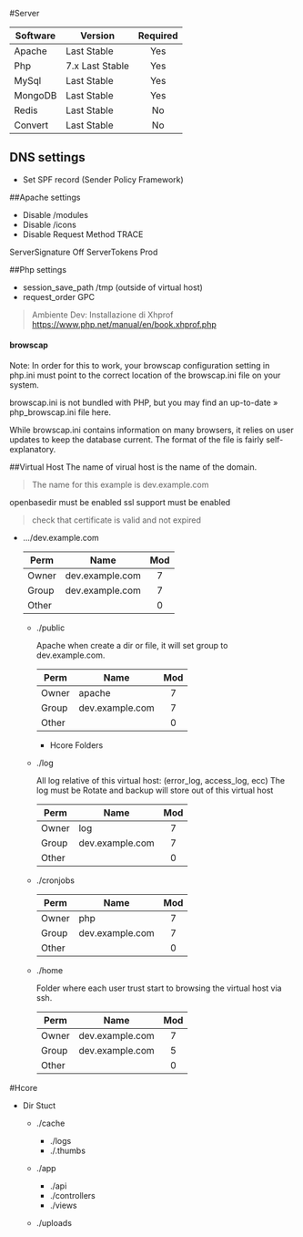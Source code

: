 #Server

| Software |       Version   | Required |
|----------|-----------------|:-------: |
| Apache   |     Last Stable |    Yes   |
| Php      | 7.x Last Stable |    Yes   |
| MySql    |     Last Stable |    Yes   |
| MongoDB  |     Last Stable |    Yes   |
| Redis    |     Last Stable |    No    |
| Convert  |     Last Stable |    No    |


## DNS settings
- Set SPF record (Sender Policy Framework)

##Apache settings

- Disable /modules
- Disable /icons
- Disable Request Method TRACE

ServerSignature Off
ServerTokens Prod


##Php settings
- session_save_path /tmp (outside of virtual host)
- request_order GPC

>Ambiente Dev: Installazione di Xhprof https://www.php.net/manual/en/book.xhprof.php



#### browscap
Note:
In order for this to work, your browscap configuration setting in php.ini must point to the correct location of the browscap.ini file on your system.

browscap.ini is not bundled with PHP, but you may find an up-to-date » php_browscap.ini file here.

While browscap.ini contains information on many browsers, it relies on user updates to keep the database current. The format of the file is fairly self-explanatory.

##Virtual Host
The name of virual host is the name of the domain.
>The name for this example is dev.example.com

openbasedir must be enabled
ssl support must be enabled
>check that certificate is valid and not expired

- .../dev.example.com

    | Perm  | Name            | Mod |
    |-------|-----------------|:---:|
    | Owner | dev.example.com |  7  |
    | Group | dev.example.com |  7  |
    | Other |                 |  0  |

  - ./public
    
    Apache when create a dir or file, it will set group to dev.example.com.

    | Perm  | Name            | Mod |
    |-------|-----------------|:---:|
    | Owner | apache          |  7  |
    | Group | dev.example.com |  7  |
    | Other |                 |  0  |

     - Hcore Folders

  - ./log
     
     All log relative of this virtual host: (error_log, access_log, ecc)
     The log must be Rotate and backup will store out of this virtual host   
        
    | Perm  | Name            | Mod |
    |-------|-----------------|:---:|
    | Owner | log             |  7  |
    | Group | dev.example.com |  7  |
    | Other |                 |  0  |

  - ./cronjobs
  
    | Perm  | Name            | Mod |
    |-------|-----------------|:---:|
    | Owner | php             |  7  |
    | Group | dev.example.com |  7  |
    | Other |                 |  0  |

  - ./home
    
    Folder where each user trust start to browsing the virtual host via ssh.
    
    | Perm  | Name            | Mod |
    |-------|-----------------|:---:|
    | Owner | dev.example.com |  7  |
    | Group | dev.example.com |  5  |
    | Other |                 |  0  |




#Hcore

- Dir Stuct
  - ./cache
    - ./logs
    - ./.thumbs
  - ./app
    - ./api
    - ./controllers
    - ./views
    
  - ./uploads